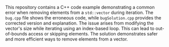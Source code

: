 This repository contains a C++ code example demonstrating a common error when removing elements from a `std::vector` during iteration.  The `bug.cpp` file shows the erroneous code, while `bugSolution.cpp` provides the corrected version and explanation.  The issue arises from modifying the vector's size while iterating using an index-based loop. This can lead to out-of-bounds access or skipping elements. The solution demonstrates safer and more efficient ways to remove elements from a vector.